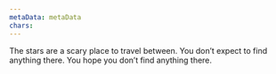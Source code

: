 ```yaml
---
metaData: metaData
chars: 
---
```


The stars are a scary place to travel between. 
You don’t expect to find anything there.
You hope you don’t find anything there.